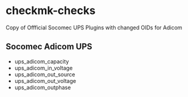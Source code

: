 # checkmk-checks

Copy of Offficial Socomec UPS Plugins with changed OIDs for Adicom
## Socomec Adicom UPS
 - ups_adicom_capacity
 - ups_adicom_in_voltage
 - ups_adicom_out_source
 - ups_adicom_out_voltage
 - ups_adicom_outphase
